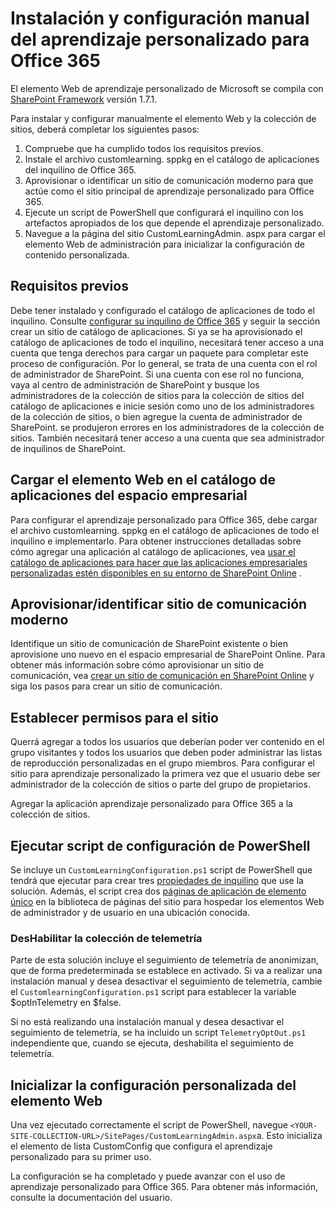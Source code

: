 # <a name="manually-installing-and-configuring-custom-learning-for-office-365"></a>Instalación y configuración manual del aprendizaje personalizado para Office 365

El elemento Web de aprendizaje personalizado de Microsoft se compila con [SharePoint Framework](https://docs.microsoft.com/en-us/sharepoint/dev/spfx/sharepoint-framework-overview) versión 1.7.1.

Para instalar y configurar manualmente el elemento Web y la colección de sitios, deberá completar los siguientes pasos:

1. Compruebe que ha cumplido todos los requisitos previos.
1. Instale el archivo customlearning. sppkg en el catálogo de aplicaciones del inquilino de Office 365.
1. Aprovisionar o identificar un sitio de comunicación moderno para que actúe como el sitio principal de aprendizaje personalizado para Office 365.
1. Ejecute un script de PowerShell que configurará el inquilino con los artefactos apropiados de los que depende el aprendizaje personalizado.
1. Navegue a la página del sitio CustomLearningAdmin. aspx para cargar el elemento Web de administración para inicializar la configuración de contenido personalizada.

## <a name="prerequisites"></a>Requisitos previos

Debe tener instalado y configurado el catálogo de aplicaciones de todo el inquilino. Consulte [configurar su inquilino de Office 365](https://docs.microsoft.com/en-us/sharepoint/dev/spfx/set-up-your-developer-tenant#create-app-catalog-site) y seguir la sección crear un sitio de catálogo de aplicaciones. Si ya se ha aprovisionado el catálogo de aplicaciones de todo el inquilino, necesitará tener acceso a una cuenta que tenga derechos para cargar un paquete para completar este proceso de configuración. Por lo general, se trata de una cuenta con el rol de administrador de SharePoint. Si una cuenta con ese rol no funciona, vaya al centro de administración de SharePoint y busque los administradores de la colección de sitios para la colección de sitios del catálogo de aplicaciones e inicie sesión como uno de los administradores de la colección de sitios, o bien agregue la cuenta de administrador de SharePoint. se produjeron errores en los administradores de la colección de sitios. También necesitará tener acceso a una cuenta que sea administrador de inquilinos de SharePoint.

## <a name="upload-the-web-part-to-the-tenant-app-catalog"></a>Cargar el elemento Web en el catálogo de aplicaciones del espacio empresarial

Para configurar el aprendizaje personalizado para Office 365, debe cargar el archivo customlearning. sppkg en el catálogo de aplicaciones de todo el inquilino e implementarlo. Para obtener instrucciones detalladas sobre cómo agregar una aplicación al catálogo de aplicaciones, vea [usar el catálogo de aplicaciones para hacer que las aplicaciones empresariales personalizadas estén disponibles en su entorno de SharePoint Online](https://docs.microsoft.com/en-us/sharepoint/use-app-catalog) .

## <a name="provisionidentify-modern-communication-site"></a>Aprovisionar/identificar sitio de comunicación moderno

Identifique un sitio de comunicación de SharePoint existente o bien aprovisione uno nuevo en el espacio empresarial de SharePoint Online. Para obtener más información sobre cómo aprovisionar un sitio de comunicación, vea [crear un sitio de comunicación en SharePoint Online](https://support.office.com/en-us/article/create-a-communication-site-in-sharepoint-online-7fb44b20-a72f-4d2c-9173-fc8f59ba50eb) y siga los pasos para crear un sitio de comunicación.

## <a name="set-permissions-for-the-site"></a>Establecer permisos para el sitio

Querrá agregar a todos los usuarios que deberían poder ver contenido en el grupo visitantes y todos los usuarios que deben poder administrar las listas de reproducción personalizadas en el grupo miembros. Para configurar el sitio para aprendizaje personalizado la primera vez que el usuario debe ser administrador de la colección de sitios o parte del grupo de propietarios.

Agregar la aplicación aprendizaje personalizado para Office 365 a la colección de sitios.

## <a name="execute-powershell-configuration-script"></a>Ejecutar script de configuración de PowerShell

Se incluye un `CustomLearningConfiguration.ps1` script de PowerShell que tendrá que ejecutar para crear tres [propiedades de inquilino](https://docs.microsoft.com/en-us/sharepoint/dev/spfx/tenant-properties) que use la solución. Además, el script crea dos [páginas de aplicación de elemento único](https://docs.microsoft.com/en-us/sharepoint/dev/spfx/web-parts/single-part-app-pages) en la biblioteca de páginas del sitio para hospedar los elementos Web de administrador y de usuario en una ubicación conocida.

### <a name="disabling-telemetry-collection"></a>DesHabilitar la colección de telemetría

Parte de esta solución incluye el seguimiento de telemetría de anonimizan, que de forma predeterminada se establece en activado. Si va a realizar una instalación manual y desea desactivar el seguimiento de telemetría, cambie el `CustomlearningConfiguration.ps1` script para establecer la variable $optInTelemetry en $false.

Si no está realizando una instalación manual y desea desactivar el seguimiento de telemetría, se ha incluido un script `TelemetryOptOut.ps1` independiente que, cuando se ejecuta, deshabilita el seguimiento de telemetría.

## <a name="initialize-web-part-custom-configuration"></a>Inicializar la configuración personalizada del elemento Web

Una vez ejecutado correctamente el script de PowerShell, navegue `<YOUR-SITE-COLLECTION-URL>/SitePages/CustomLearningAdmin.aspx`a. Esto inicializa el elemento de lista CustomConfig que configura el aprendizaje personalizado para su primer uso.

La configuración se ha completado y puede avanzar con el uso de aprendizaje personalizado para Office 365. Para obtener más información, consulte la documentación del usuario.
